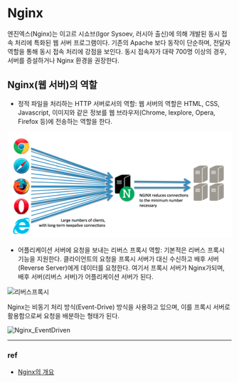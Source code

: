 # Nginx



엔진엑스(Nginx)는 이고르 시쇼브(Igor Sysoev, 러시아 출신)에 의해 개발된 동시 접속 처리에 특화된 웹 서버 프로그램이다. 기존의 Apache 보다 동작이 단순하며, 전달자 역할을 통해 동시 접속 처리에 강점을 보인다. 동시 접속자가 대략 700명 이상의 경우, 서버를 증설하거나 Nginx 환경을 권장한다.

## Nginx(웹 서버)의 역할

- 정적 파일을 처리하는 HTTP 서버로서의 역할: 웹 서버의 역할은 HTML, CSS, Javascript, 이미지와 같은 정보를 웹 브라우저(Chrome, Iexplore, Opera, Firefox 등)에 전송하는 역할을 한다.

![Nginx](./Image/Nginx.png)

- 어플리케이션 서버에 요청을 보내는 리버스 프록시 역할:	기본적은 리버스 프록시 기능을 지원한다. 클라이언트의 요청을 프록시 서버가 대신 수신하고 배후 서버(Reverse Server)에게 데이터를 요청한다. 여기서 프록시 서버가 Nginx가되며, 배후 서버(리버스 서버)가 어플리케이션 서버가 된다.

![리버스프록시](./Image/리버스프록시.png)

Nginx는 비동기 처리 방식(Event-Drive) 방식을 사용하고 있으며, 이를 프록시 서버로 활용함으로써 요청을 배분하는 형태가 된다.

![Nginx_EventDriven](/Users/kimdonghwi/Documents/Personal/Study/BasicSense/Image/Nginx_EventDriven.png)



------

### ref

- [Nginx의 개요](http://whatisthenext.tistory.com/123)

